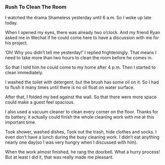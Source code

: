 ### Rush To Clean The Room
I watched the drama Shameless yesterday until 6 a.m. So I woke up late today.

When I opened my eyes, there was already two o’clock. And my friend Ryan asked me in Wechat if he could come here to have a discussion with me for his project.

’Oh! Why you didn’t tell me yesterday!’ I replied frighteningly. That means I need to take more than two hours to clean the room before he comes in.

So that I told him he could come to my home after 4 p.m. Then I started to clean immediately.

I washed the toilet with detergent, but the brush has some oil on it. So I had to flush it many times until there is no oil float on water surface.

After that, I folded my bed against the wall. So that there were more space could make a guest feel spacious.

I also used a vacuum cleaner to clean every corner on the floor. Thanks for its battery, it actually could finish the whole cleaning work with me at this important time.

Took shower, washed dishes, Took out the trash, hide clothes and socks. I even don’t have a lunch during the busy cleaning work. I didn’t eat anything nearly one day(so I was very hungry when I discussed with him).

When the work almost finished, he rang the doorbell. What a hurry process! But at least I did it, that was really made me pleasant.
